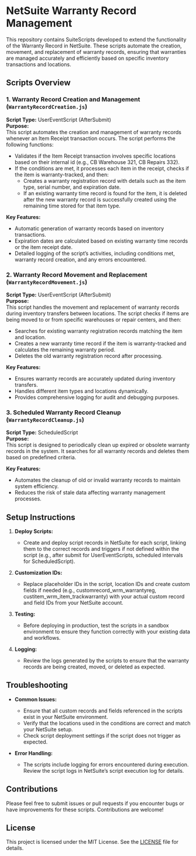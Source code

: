 # NetSuite Warranty Record Management

This repository contains SuiteScripts developed to extend the functionality of the Warranty Record in NetSuite. These scripts automate the creation, movement, and replacement of warranty records, ensuring that warranties are managed accurately and efficiently based on specific inventory transactions and locations.

## Scripts Overview

### 1. Warranty Record Creation and Management (`WarrantyRecordCreation.js`)

**Script Type:** UserEventScript (AfterSubmit)  
**Purpose:**  
This script automates the creation and management of warranty records whenever an Item Receipt transaction occurs. The script performs the following functions:
- Validates if the Item Receipt transaction involves specific locations based on their internal id (e.g., CB Warehouse 321, CB Repairs 332).
- If the conditions are met, it processes each item in the receipt, checks if the item is warranty-tracked, and then:
  - Creates a warranty registration record with details such as the item type, serial number, and expiration date.
  - If an existing warranty time record is found for the item, it is deleted after the new warranty record is successfully created using the remaining time stored for that item type.

**Key Features:**
- Automatic generation of warranty records based on inventory transactions.
- Expiration dates are calculated based on existing warranty time records or the item receipt date.
- Detailed logging of the script’s activities, including conditions met, warranty record creation, and any errors encountered.

### 2. Warranty Record Movement and Replacement (`WarrantyRecordMovement.js`)

**Script Type:** UserEventScript (AfterSubmit)  
**Purpose:**  
This script handles the movement and replacement of warranty records during inventory transfers between locations. The script checks if items are being moved to or from specific warehouses or repair centers, and then:
- Searches for existing warranty registration records matching the item and location.
- Creates a new warranty time record if the item is warranty-tracked and calculates the remaining warranty period.
- Deletes the old warranty registration record after processing.

**Key Features:**
- Ensures warranty records are accurately updated during inventory transfers.
- Handles different item types and locations dynamically.
- Provides comprehensive logging for audit and debugging purposes.

### 3. Scheduled Warranty Record Cleanup (`WarrantyRecordCleanup.js`)

**Script Type:** ScheduledScript  
**Purpose:**  
This script is designed to periodically clean up expired or obsolete warranty records in the system. It searches for all warranty records and deletes them based on predefined criteria.

**Key Features:**
- Automates the cleanup of old or invalid warranty records to maintain system efficiency.
- Reduces the risk of stale data affecting warranty management processes.

## Setup Instructions

1. **Deploy Scripts:**  
   - Create and deploy script records in NetSuite for each script, linking them to the correct records and triggers if not defined within the script (e.g., after submit for UserEventScripts, scheduled intervals for ScheduledScript).

2. **Customization IDs:**  
   - Replace placeholder IDs in the script, location IDs and create custom fields if needed (e.g., customrecord_wrm_warrantyreg, custitem_wrm_item_trackwarranty) with your actual custom record and field IDs from your NetSuite account.

3. **Testing:**  
   - Before deploying in production, test the scripts in a sandbox environment to ensure they function correctly with your existing data and workflows.

4. **Logging:**  
   - Review the logs generated by the scripts to ensure that the warranty records are being created, moved, or deleted as expected.

## Troubleshooting

- **Common Issues:**
  - Ensure that all custom records and fields referenced in the scripts exist in your NetSuite environment.
  - Verify that the locations used in the conditions are correct and match your NetSuite setup.
  - Check script deployment settings if the script does not trigger as expected.

- **Error Handling:**
  - The scripts include logging for errors encountered during execution. Review the script logs in NetSuite’s script execution log for details.

## Contributions

Please feel free to submit issues or pull requests if you encounter bugs or have improvements for these scripts. Contributions are welcome!

## License

This project is licensed under the MIT License. See the [LICENSE](LICENSE) file for details.
